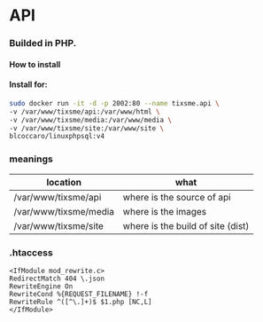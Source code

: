 # API 
### Builded in PHP.  

#### How to install  

#### Install for:  

```bash
sudo docker run -it -d -p 2002:80 --name tixsme.api \
-v /var/www/tixsme/api:/var/www/html \
-v /var/www/tixsme/media:/var/www/media \
-v /var/www/tixsme/site:/var/www/site \
blcoccaro/linuxphpsql:v4
```

### meanings 
| location | what |
| -------- | ----- |
| /var/www/tixsme/api | where is the source of api |
| /var/www/tixsme/media | where is the images |
| /var/www/tixsme/site | where is the build of site (dist) |

### .htaccess
```.htaccess
<IfModule mod_rewrite.c> 
RedirectMatch 404 \.json 
RewriteEngine On 
RewriteCond %{REQUEST_FILENAME} !-f 
RewriteRule ^([^\.]+)$ $1.php [NC,L] 
</IfModule> 
```
